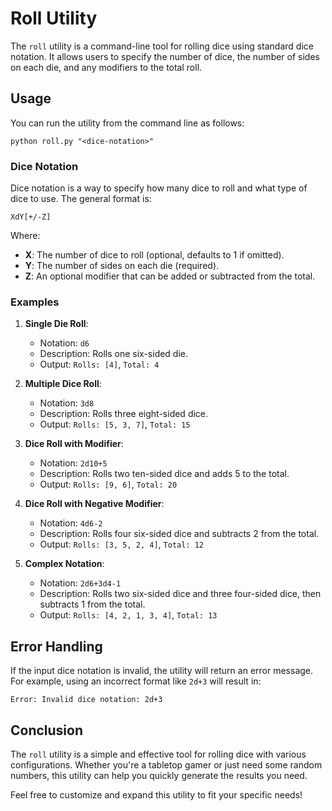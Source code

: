 # Roll Utility

The `roll` utility is a command-line tool for rolling dice using standard dice notation. It allows users to specify the number of dice, the number of sides on each die, and any modifiers to the total roll.

## Usage

You can run the utility from the command line as follows:

```
python roll.py "<dice-notation>"
```

### Dice Notation

Dice notation is a way to specify how many dice to roll and what type of dice to use. The general format is:

```
XdY[+/-Z]
```

Where:
-   **X**: The number of dice to roll (optional, defaults to 1 if omitted).
-   **Y**: The number of sides on each die (required).
-   **Z**: An optional modifier that can be added or subtracted from the total.

### Examples

1. **Single Die Roll**:
   - Notation: `d6`
   - Description: Rolls one six-sided die.
   - Output: `Rolls: [4]`, `Total: 4`

2. **Multiple Dice Roll**:
   - Notation: `3d8`
   - Description: Rolls three eight-sided dice.
   - Output: `Rolls: [5, 3, 7]`, `Total: 15`

3. **Dice Roll with Modifier**:
   - Notation: `2d10+5`
   - Description: Rolls two ten-sided dice and adds 5 to the total.
   - Output: `Rolls: [9, 6]`, `Total: 20`

4. **Dice Roll with Negative Modifier**:
   - Notation: `4d6-2`
   - Description: Rolls four six-sided dice and subtracts 2 from the total.
   - Output: `Rolls: [3, 5, 2, 4]`, `Total: 12`

5. **Complex Notation**:
   - Notation: `2d6+3d4-1`
   - Description: Rolls two six-sided dice and three four-sided dice, then subtracts 1 from the total.
   - Output: `Rolls: [4, 2, 1, 3, 4]`, `Total: 13`

## Error Handling

If the input dice notation is invalid, the utility will return an error message. For example, using an incorrect format like `2d+3` will result in:

```
Error: Invalid dice notation: 2d+3
```

## Conclusion

The `roll` utility is a simple and effective tool for rolling dice with various configurations. Whether you're a tabletop gamer or just need some random numbers, this utility can help you quickly generate the results you need.

Feel free to customize and expand this utility to fit your specific needs!
